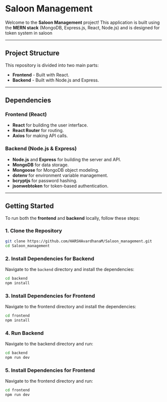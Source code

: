 # Saloon Management

Welcome to the **Saloon Management** project! This application is built using the **MERN stack** (MongoDB, Express.js, React, Node.js) and is designed for token system in saloon

---

## Project Structure

This repository is divided into two main parts:

- **Frontend** - Built with React.
- **Backend** - Built with Node.js and Express.

---

## Dependencies

### Frontend (React)

- **React** for building the user interface.
- **React Router** for routing.
- **Axios** for making API calls.

### Backend (Node.js & Express)

- **Node.js** and **Express** for building the server and API.
- **MongoDB** for data storage.
- **Mongoose** for MongoDB object modeling.
- **dotenv** for environment variable management.
- **bcryptjs** for password hashing.
- **jsonwebtoken** for token-based authentication.

---

## Getting Started

To run both the **frontend** and **backend** locally, follow these steps:

### 1. Clone the Repository

```bash
git clone https://github.com/HARSHAvardhanaM/Saloon_management.git
cd Saloon_management
```

### 2. Install Dependencies for Backend

Navigate to the `backend` directory and install the dependencies:

```bash
cd backend
npm install
```

### 3. Install Dependencies for Frontend

Navigate to the frontend directory and install the dependencies:

```bash
cd frontend
npm install
```

### 4. Run Backend

Navigate to the backend directory and run:

```bash
cd backend
npm run dev
```

### 5. Install Dependencies for Frontend

Navigate to the frontend directory and run:

```bash
cd frontend
npm run dev
```

